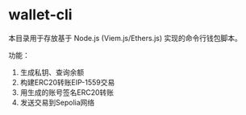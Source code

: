 # wallet-cli

本目录用于存放基于 Node.js (Viem.js/Ethers.js) 实现的命令行钱包脚本。

功能：
1. 生成私钥、查询余额
2. 构建ERC20转账EIP-1559交易
3. 用生成的账号签名ERC20转账
4. 发送交易到Sepolia网络 